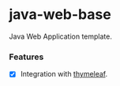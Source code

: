 # java-web-base
Java Web Application template.

### Features
* [x] Integration with [thymeleaf](https://www.thymeleaf.org/).
